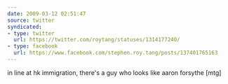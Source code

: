```yaml
---
date: 2009-03-12 02:51:47
source: twitter
syndicated:
- type: twitter
  url: https://twitter.com/roytang/statuses/1314177240/
- type: facebook
  url: https://www.facebook.com/stephen.roy.tang/posts/137401765163
---
```


in line at hk immigration, there's a guy who looks like aaron forsythe [mtg]
